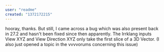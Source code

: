 ```yaml
---
user: "readme"
created: "1372172215"
---
```


hooray, thanks.
But still, I came across a bug which was also present back in 27.2 and hasn't been fixed since then apparently.
The Irrklang inputs View XYZ and View Direction XYZ only take the first slice of a 3D Vector.
(I also just opened a topic in the vvvvorums concerning this issue)
